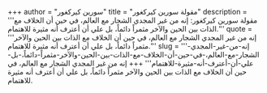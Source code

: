 +++
author = "سورين كيركغور"
title = "مقولة سورين كيركغور"
description = '''مقولة سورين كيركغور: إنه من غير المجدي الشجار مع العالم، في حين أن الخلاف مع الذات بين الحين والآخر مثمراً دائماً، بل علي أن أعترف أنه مثيرة للاهتمام.'''
quote = '''إنه من غير المجدي الشجار مع العالم، في حين أن الخلاف مع الذات بين الحين والآخر مثمراً دائماً، بل علي أن أعترف أنه مثيرة للاهتمام.'''
slug = '''إنه-من-غير-المجدي-الشجار-مع-العالم،-في-حين-أن-الخلاف-مع-الذات-بين-الحين-والآخر-مثمراً-دائماً،-بل-علي-أن-أعترف-أنه-مثيرة-للاهتمام'''
+++
إنه من غير المجدي الشجار مع العالم، في حين أن الخلاف مع الذات بين الحين والآخر مثمراً دائماً، بل علي أن أعترف أنه مثيرة للاهتمام.
